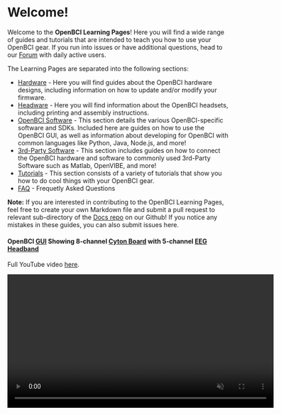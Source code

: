 # Welcome!


Welcome to the **OpenBCI Learning Pages**! Here you will find a wide range of guides and tutorials that are intended to teach you how to use your OpenBCI gear. If you run into issues or have additional questions, head to our [Forum](http://openbci.com/index.php/forum/) with daily active users.

The Learning Pages are separated into the following sections:

* [Hardware](http://docs.openbci.com/Hardware) - Here you will find guides about the OpenBCI hardware designs, including information on how to update and/or modify your firmware.
* [Headware](http://docs.openbci.com/Headware) - Here you will find information about the OpenBCI headsets, including printing and assembly instructions.
* [OpenBCI Software](http://docs.openbci.com/OpenBCI%20Software) - This section details the various OpenBCI-specific software and SDKs. Included here are guides on how to use the OpenBCI GUI, as well as information about developing for OpenBCI with common languages like Python, Java, Node.js, and more!
* [3rd-Party Software](http://docs.openbci.com/3rd%20Party%20Software) - This section includes guides on how to connect the OpenBCI hardware and software to commonly used 3rd-Party Software such as Matlab, OpenVIBE, and more!
* [Tutorials](http://docs.openbci.com/Tutorials) - This section consists of a variety of tutorials that show you how to do cool things with your OpenBCI gear. 
* [FAQ](http://docs.openbci.com/FAQ) - Frequetly Asked Questions

**Note:** If you are interested in contributing to the OpenBCI Learning Pages, feel free to create your own Markdown file and submit a pull request to relevant sub-directory of the [Docs repo](https://github.com/openbci/docs) on our Github! If you notice any mistakes in these guides, you can also submit issues here. 

#### OpenBCI [GUI](http://docs.openbci.com/OpenBCI%20Software/00-OpenBCISoftware) Showing 8-channel [Cyton Board](http://docs.openbci.com/Tutorials/01-Cyton_Getting%20Started_Guide) with 5-channel [EEG Headband](https://shop.openbci.com/collections/frontpage/products/openbci-eeg-headband-kit?variant=8120393760782)

Full YouTube video [here](https://www.youtube.com/watch?v=XktF8OhHH4A).

<video autoplay="" loop="" muted="" playsinline="" width="600">
    <source src="https://github.com/OpenBCI/Docs/blob/master/assets/headband-images/GUI%20Cyton.mp4?raw=true" type="video/mp4   />
    Your browser does not support HTML5 videos.
</video>
